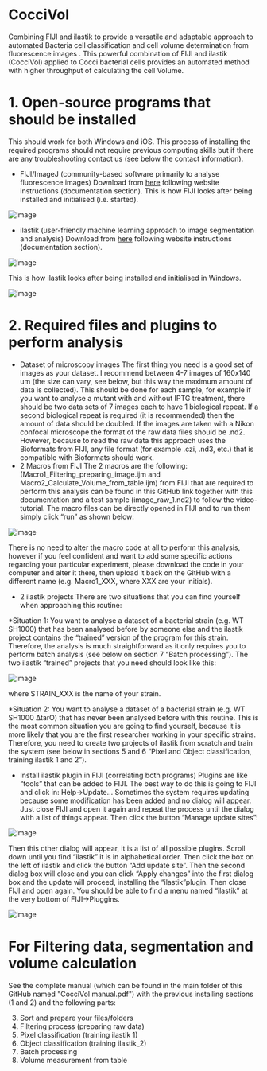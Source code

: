 # CocciVol
Combining FIJI and ilastik to provide a versatile and adaptable approach to automated Bacteria cell classification and cell volume determination from fluorescence images . This powerful combination of FIJI and ilastik (CocciVol) applied to Cocci bacterial cells provides an automated method with higher throughput of calculating the cell Volume.

#	1. Open-source programs that should be installed 

This should work for both Windows and iOS.
This process of installing the required programs should not require previous computing skills but if there are any troubleshooting contact us (see below the contact information).
-	FIJI/ImageJ (community-based software primarily to analyse fluorescence images)
	Download from [here](https://imagej.net/software/fiji/downloads) following website instructions (documentation section).
This is how FIJI looks after being installed and initialised (i.e. started). 

![image](https://github.com/Laia-Pasquina/CocciVol/assets/99417146/f3a996ba-1c60-4b53-a2a6-fa6fd3fd2d8d)

-	ilastik (user-friendly machine learning approach to image segmentation and analysis)
	Download from [here](https://www.ilastik.org/documentation/basics/installation) following website instructions (documentation section).

![image](https://github.com/Laia-Pasquina/CocciVol/assets/99417146/d05ed4ff-e4a4-46a3-b1e9-14b5258dc3ee)

 
This is how ilastik looks after being installed and initialised in Windows. 

![image](https://github.com/Laia-Pasquina/CocciVol/assets/99417146/0ec5f60b-4250-4166-b043-c1c7f755f0c0)

#	2. Required files and plugins to perform analysis

- Dataset of microscopy images
The first thing you need is a good set of images as your dataset. I recommend between 4-7 images of 160x140 um (the size can vary, see below, but this way the maximum amount of data is collected). This should be done for each sample, for example if you want to analyse a mutant with and without IPTG treatment, there should be two data sets of 7 images each to have 1 biological repeat. If a second biological repeat is required (it is recommended) then the amount of data should be doubled.
If the images are taken with a Nikon confocal microscope the format of the raw data files should be .nd2. However, because to read the raw data this approach uses the Bioformats from FIJI, any file format (for example .czi, .nd3, etc.) that is compatible with Bioformats should work.
- 2 Macros from FIJI
The 2 macros are the following:
(Macro1_Filtering_preparing_image.ijm and Macro2_Calculate_Volume_from_table.ijm) from FIJI that are required to perform this analysis can be found in this GitHub link  together with this documentation and a test sample (image_raw_1.nd2) to follow the video-tutorial. The macro files can be directly opened in FIJI and to run them simply click “run” as shown below:

![image](https://github.com/Laia-Pasquina/CocciVol/assets/99417146/88f43ffb-3a7b-4118-a160-e917b732cb1f)

There is no need to alter the macro code at all to perform this analysis, however if you feel confident and want to add some specific actions regarding your particular experiment, please download the code in your computer and alter it there, then upload it back on the GitHub with a different name (e.g. Macro1_XXX, where XXX are your initials).
- 2 ilastik projects
There are two situations that you can find yourself when approaching this routine:

*Situation 1:
You want to analyse a dataset of a bacterial strain (e.g. WT SH1000) that has been analysed before by someone else and the ilastik project contains the “trained” version of the program for this strain. Therefore, the analysis is much straightforward as it only requires you to perform batch analysis (see below on section 7 “Batch processing”). The two ilastik “trained” projects that you need should look like this:

 ![image](https://github.com/Laia-Pasquina/CocciVol/assets/99417146/2d3aad39-70c4-40e8-9030-ffe22119e30b)


where STRAIN_XXX is the name of your strain.


*Situation 2:
You want to analyse a dataset of a bacterial strain (e.g. WT SH1000 ∆tarO) that has never been analysed before with this routine. This is the most common situation you are going to find yourself, because it is more likely that you are the first researcher working in your specific strains. Therefore, you need to create two projects of ilastik from scratch and train the system (see below in sections 5 and 6 “Pixel and Object classification, training ilastik 1 and 2”).

- Install ilastik plugin in FIJI (correlating both programs)
Plugins are like “tools” that can be added to FIJI. The best way to do this is going to FIJI and click in: Help->Update… Sometimes the system requires updating because some modification has been added and no dialog will appear. Just close FIJI and open it again and repeat the process until the dialog with a list of things appear. Then click the button “Manage update sites”:

 ![image](https://github.com/Laia-Pasquina/CocciVol/assets/99417146/92d097ab-10e1-4fce-a505-38f2042d158b)

Then this other dialog will appear, it is a list of all possible plugins. Scroll down until you find “ilastik” it is in alphabetical order. Then click the box on the left of ilastik and click the button “Add update site”. Then the second dialog box will close and you can click “Apply changes” into the first dialog box and the update will proceed, installing the “ilastik”plugin. Then close FIJI and open again. You should be able to find a menu named “ilastik” at the very bottom of FIJI->Pluggins.

![image](https://github.com/Laia-Pasquina/CocciVol/assets/99417146/132a6f70-0c7b-4ad5-80ba-874648c8b6f7)

# For Filtering data, segmentation and volume calculation 

See the complete manual (which can be found in the main folder of this GitHub named "CocciVol manual.pdf") with the previous installing sections (1 and 2) and the following parts:

3.	Sort and prepare your files/folders
4.	Filtering process (preparing raw data)
5.	Pixel classification (training ilastik 1)
6.	Object classification (training ilastik_2)
7.	Batch processing
8.	Volume measurement from table


